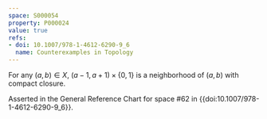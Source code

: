 ```yaml
---
space: S000054
property: P000024
value: true
refs:
- doi: 10.1007/978-1-4612-6290-9_6
  name: Counterexamples in Topology
---
```


For any $(a,b) \in X$, $(a-1,a+1) \times \{0,1\}$ is a neighborhood of $(a,b)$ with compact closure.

Asserted in the General Reference Chart for space #62 in
{{doi:10.1007/978-1-4612-6290-9_6}}.
